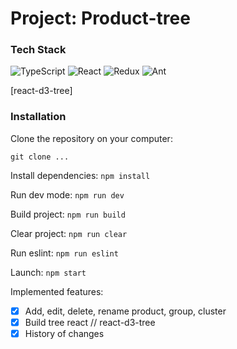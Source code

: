 # Project: Product-tree
### Tech Stack
![TypeScript](https://img.shields.io/badge/-TypeScript-black?style=flat-square&logo=typescript)
![React](https://img.shields.io/badge/-React-black?style=flat-square&logo=react)
![Redux](https://img.shields.io/badge/-Redux-black?style=flat-square&logo=redux)
![Ant](https://img.shields.io/badge/-AntDesign-black?style=flat-square&logo=ant-design)

[react-d3-tree]

### Installation
Clone the repository on your computer:

`git clone ...`

Install dependencies: `npm install`

Run dev mode: `npm run dev`

Build project: `npm run build`

Clear project: `npm run clear`

Run eslint: `npm run eslint`

Launch: `npm start`

Implemented features:
- [X] Add, edit, delete, rename product, group, cluster
- [X] Build tree react // react-d3-tree
- [X] History of changes